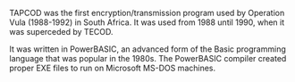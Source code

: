 TAPCOD was the first encryption/transmission program used by Operation Vula (1988-1992) in South Africa. It was used from 1988 until 1990, when it was superceded by TECOD.

It was written in PowerBASIC, an advanced form of the Basic programming language that was popular in the 1980s. The PowerBASIC compiler created proper EXE files to run on Microsoft MS-DOS machines.
